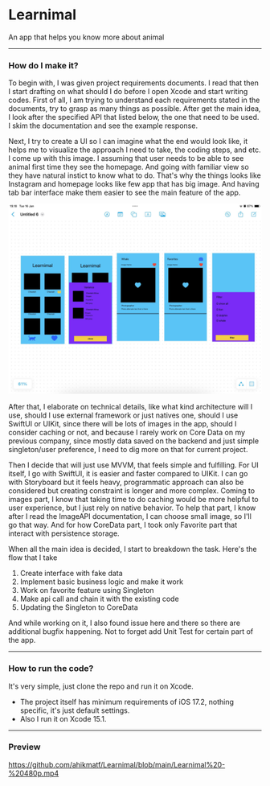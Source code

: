 # Learnimal
An app that helps you know more about animal

--- 

### How do I make it?
To begin with, I was given project requirements documents. I read that then I start drafting on what should I do before I open Xcode and start writing codes. First of all, I am trying to understand each requirements stated in the documents, try to grasp as many things as possible. After get the main idea, I look after the specified API that listed below, the one that need to be used. I skim the documentation and see the example response.

Next, I try to create a UI so I can imagine what the end would look like, it helps me to visualize the approach I need to take, the coding steps, and etc. I come up with this image. I assuming that user needs to be able to see animal first time they see the homepage. And going with familiar view so they have natural instict to know what to do. That's why the things looks like Instagram and homepage looks like few app that has big image. And having tab bar interface make them easier to see the main feature of the app.

![](https://github.com/ahikmatf/Learnimal/blob/main/IMG_0210.jpg)

After that, I elaborate on technical details, like what kind architecture will I use, should I use external framework or just natives one, should I use SwiftUI or UIKit, since there will be lots of images in the app, should I consider caching or not, and because I rarely work on Core Data on my previous company, since mostly data saved on the backend and just simple singleton/user preference, I need to dig more on that for current project.

Then I decide that will just use MVVM, that feels simple and fulfilling. For UI itself, I go with SwiftUI, it is easier and faster compared to UIKit. I can go with Storyboard but it feels heavy, programmatic approach can also be considered but creating constraint is longer and more complex. Coming to images part, I know that taking time to do caching would be more helpful to user experience, but I just rely on native behavior. To help that part, I know after I read the ImageAPI documentation, I can choose small image, so I'll go that way. And for how CoreData part, I took only Favorite part that interact with persistence storage.

When all the main idea is decided, I start to breakdown the task. Here's the flow that I take
1. Create interface with fake data
2. Implement basic business logic and make it work
3. Work on favorite feature using Singleton
4. Make api call and chain it with the existing code
5. Updating the Singleton to CoreData

And while working on it, I also found issue here and there so there are additional bugfix happening. Not to forget add Unit Test for certain part of the app.

---

### How to run the code?
It's very simple, just clone the repo and run it on Xcode. 
- The project itself has minimum requirements of iOS 17.2, nothing specific, it's just default settings.
- Also I run it on Xcode 15.1.

---

### Preview
https://github.com/ahikmatf/Learnimal/blob/main/Learnimal%20-%20480p.mp4
